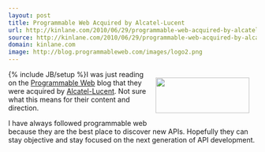 ```yaml
---
layout: post
title: Programmable Web Acquired by Alcatel-Lucent
url: http://kinlane.com/2010/06/29/programmable-web-acquired-by-alcatel-lucent/
source: http://kinlane.com/2010/06/29/programmable-web-acquired-by-alcatel-lucent/
domain: kinlane.com
image: http://blog.programmableweb.com/images/logo2.png
---
```

{% include JB/setup %}<img class="alignnone" style="padding: 15px;" title="Programmable Web" src="http://blog.programmableweb.com/images/logo2.png" alt="" width="190" height="72" align="right" />I was just reading on the <a href="http://blog.programmableweb.com/2010/06/29/programmableweb-joins-alcatel-lucent/">Programmable Web</a> blog that they were acquired by <a href="http://www.alcatel-lucent.com/">Alcatel-Lucent</a>. Not sure what this means for their content and direction.<p></p>
I have always followed programmable web because they are the best place to discover new APIs. Hopefully they can stay objective and stay focused on the next generation of API development.
